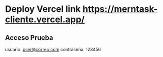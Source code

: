 # Deploy Vercel link https://merntask-cliente.vercel.app/

## Acceso Prueba
usuario: user@correo.com
contraseña: 123456
